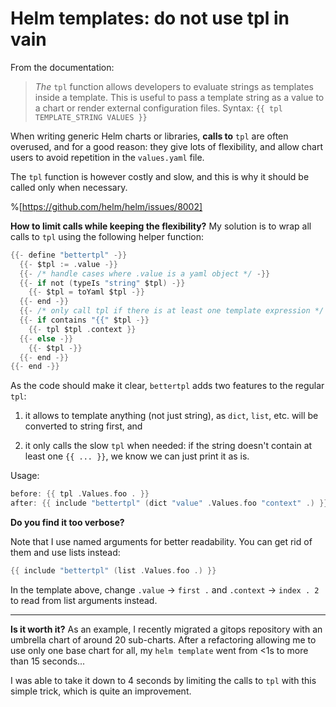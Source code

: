 # Helm templates: do not use tpl in vain

From the documentation:

> *The* `tpl` function allows developers to evaluate strings as templates inside a template. This is useful to pass a template string as a value to a chart or render external configuration files. Syntax: `{{ tpl TEMPLATE_STRING VALUES }}`

When writing generic Helm charts or libraries, **calls to** `tpl` are often overused, and for a good reason: they give lots of flexibility, and allow chart users to avoid repetition in the `values.yaml` file.

The `tpl` function is however costly and slow, and this is why it should be called only when necessary.

%[https://github.com/helm/helm/issues/8002] 

**How to limit calls while keeping the flexibility?** My solution is to wrap all calls to `tpl` using the following helper function:

```go
{{- define "bettertpl" -}}
  {{- $tpl := .value -}}
  {{- /* handle cases where .value is a yaml object */ -}}
  {{- if not (typeIs "string" $tpl) -}}
    {{- $tpl = toYaml $tpl -}}
  {{- end -}}
  {{- /* only call tpl if there is at least one template expression */ -}}
  {{- if contains "{{" $tpl -}}
    {{- tpl $tpl .context }}
  {{- else -}}
    {{- $tpl -}}
  {{- end -}}
{{- end -}}
```

As the code should make it clear, `bettertpl` adds two features to the regular `tpl`:

1. it allows to template anything (not just string), as `dict`, `list`, etc. will be converted to string first, and
    
2. it only calls the slow `tpl` when needed: if the string doesn't contain at least one `{{ ... }}`, we know we can just print it as is.
    

Usage:

```go
before: {{ tpl .Values.foo . }}
after: {{ include "bettertpl" (dict "value" .Values.foo "context" .) }}
```

**Do you find it too verbose?**

Note that I use named arguments for better readability. You can get rid of them and use lists instead:

```go
{{ include "bettertpl" (list .Values.foo .) }}
```

In the template above, change `.value` → `first .` and `.context` → `index . 2` to read from list arguments instead.

---

**Is it worth it?** As an example, I recently migrated a gitops repository with an umbrella chart of around 20 sub-charts. After a refactoring allowing me to use only one base chart for all, my `helm template` went from &lt;1s to more than 15 seconds...

I was able to take it down to 4 seconds by limiting the calls to `tpl` with this simple trick, which is quite an improvement.